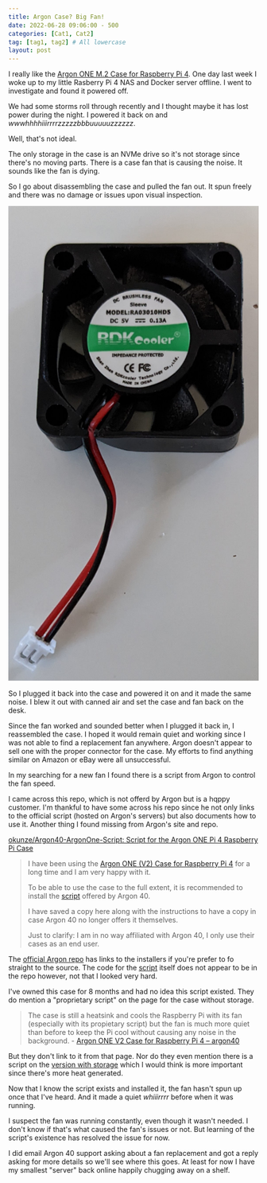 ```yaml
---
title: Argon Case? Big Fan!
date: 2022-06-28 09:06:00 - 500
categories: [Cat1, Cat2] 
tag: [tag1, tag2] # All lowercase
layout: post
---
```


I really like the [Argon ONE M.2 Case for Raspberry Pi 4](https://www.argon40.com/products/argon-one-m-2-case-for-raspberry-pi-4?variant=39730210308161). One day last week I woke up to my little Rasberry Pi 4 NAS and Docker server offline. I went to investigate and found it powered off.

We had some storms roll through recently and I thought maybe it has lost power during the night. I powered it back on and *wwwhhhhiiirrrrzzzzzbbbuuuuuzzzzzz*.

Well, that's not ideal.

The only storage in the case is an NVMe drive so it's not storage since there's no moving parts. There is a case fan that is causing the noise. It sounds like the fan is dying. 

So I go about disassembling the case and pulled the fan out. It spun freely and there was no damage or issues upon visual inspection.

![](../assets/images/argon40-one-case-fan.jpg)

So I plugged it back into the case and powered it on and it made the same noise. I blew it out with canned air and set the case and fan back on the desk. 

Since the fan worked and sounded better when I plugged it back in, I reassembled the case. I hoped it would remain quiet and working since I was not able to find a replacement fan anywhere. Argon doesn't appear to sell one with the proper connector for the case. My efforts to find anything similar on Amazon or eBay were all unsuccessful.

In my searching for a new fan I found there is a script from Argon to control the fan speed.

I came across this repo, which is not offerd by Argon but is a hqppy customer. I'm thankful to have some across his repo since he not only links to the official script (hosted on Argon's servers) but also documents how to use it. Another thing I found missing from Argon's site and repo.

[okunze/Argon40-ArgonOne-Script: Script for the Argon ONE Pi 4 Raspberry Pi Case](https://github.com/okunze/Argon40-ArgonOne-Script)

> I have been using the [Argon ONE (V2) Case for Raspberry Pi 4](https://www.argon40.com/collections/raspberry-pi-cases) for a long time and I am very happy with it.
>
> To be able to use the case to the full extent, it is recommended to install the [script](https://download.argon40.com/argon1.sh) offered by Argon 40.
>
>I have saved a copy here along with the instructions to have a copy in case Argon 40 no longer offers it themselves.
>
>Just to clarify: I am in no way affiliated with Argon 40, I only use their cases as an end user.

The [official Argon repo](https://github.com/Argon40Tech/Argon40case/blob/2faf0f1da26f22396c945e2a37549d9ed396b852/README.md#official-installers) has links to the installers if you're prefer to fo straight to the source. The code for the [script](https://download.argon40.com/argon1.sh) itself does not appear to be in the repo however, not that I looked very hard.

I've owned this case for 8 months and had no idea this script existed. They do mention a "proprietary script" on the page for the case without storage.

> The case is still a heatsink and cools the Raspberry Pi with its fan (especially with its propietary script) but the fan is much more quiet than before to keep the Pi cool without causing any noise in the background. - [Argon ONE V2 Case for Raspberry Pi 4 – argon40](https://www.argon40.com/products/argon-one-v2-case-for-raspberry-pi-4?_pos=3&_sid=4e26cefff&_ss=r)

But they don't link to it from that page. Nor do they even mention there is a script on the [version with storage](https://www.argon40.com/products/argon-one-m-2-case-for-raspberry-pi-4) which I would think is more important since there's more heat generated.

Now that I know the script exists and installed it, the fan hasn't spun up once that I've heard. And it made a quiet *whiiirrrr* before when it was running. 

I suspect the fan was running constantly, even though it wasn't needed. I don't know if that's what caused the fan's issues or not. But learning of the script's existence has resolved the issue for now.

I did email Argon 40 support asking about a fan replacement and got a reply asking for more details so we'll see where this goes. At least for now I have my smallest "server" back online happily chugging away on a shelf.